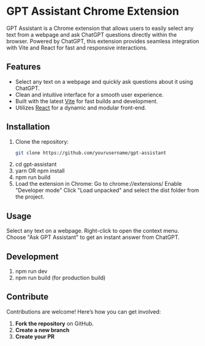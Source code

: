 # GPT Assistant Chrome Extension

GPT Assistant is a Chrome extension that allows users to easily select any text from a webpage and ask ChatGPT questions directly within the browser. Powered by ChatGPT, this extension provides seamless integration with Vite and React for fast and responsive interactions.

## Features
- Select any text on a webpage and quickly ask questions about it using ChatGPT.
- Clean and intuitive interface for a smooth user experience.
- Built with the latest [Vite](https://vitejs.dev/) for fast builds and development.
- Utilizes [React](https://reactjs.org/) for a dynamic and modular front-end.

## Installation

1. Clone the repository:
   ```bash
   git clone https://github.com/yourusername/gpt-assistant
2. cd gpt-assistant
3. yarn OR npm install
4. npm run build
5. Load the extension in Chrome:
    Go to chrome://extensions/
    Enable "Developer mode"
    Click "Load unpacked" and select the dist folder from the project.

## Usage
Select any text on a webpage.
Right-click to open the context menu.
Choose "Ask GPT Assistant" to get an instant answer from ChatGPT.

## Development
1. npm run dev
2. npm run build (for production build)

## Contribute
Contributions are welcome! Here’s how you can get involved:

1. **Fork the repository** on GitHub.
2. **Create a new branch**
3. **Create your PR**

